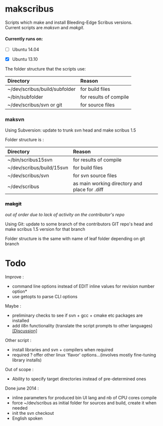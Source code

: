 makscribus
==========
Scripts which make and install Bleeding-Edge Scribus versions.  
Current scripts are _maksvn_ and _makgit_.  
  
#### Currently runs on:
<!-- [ ] Ubuntu 14.10 -->
- [ ] Ubuntu 14.04
- [x] Ubuntu 13.10


The folder structure that the scripts use:

|Directory |Reason  |
| :-------- | :----- |
| ~/dev/scribus/build/subfolder | for build files |
| ~/bin/subfolder               | for results of compile |
| ~/dev/scribus/svn or git      | for source files |

### maksvn

Using Subversion: update to trunk svn head and make scribus 1.5

Folder structure is :

|Directory |Reason |
| :-------- | :----- |
| ~/bin/scribus15svn        | for results of compile  |
| ~/dev/scribus/build/15svn | for build files         |
| ~/dev/scribus/svn         | for svn source files    |
| ~/dev/scribus             | as main working directory and place for .diff |

### ~~makgit~~
_out of order due to lack of activity on the contributor's repo_

Using Git: update to some branch of the contributors GIT repo's head and make scribus 1.5 version for that branch 

Folder structure is the same with name of leaf folder depending on git branch

# Todo

Improve :
* command line options instead of EDIT inline values for revision number option*
* use getopts to parse CLI options

Maybe :
* preliminary checks to see if svn + gcc + cmake etc packages are installed
* add il8n functionality (translate the script prompts to other languages) [[Discussion]](https://github.com/JLuc/makscribus/issues/2)

Other script :
* install libraries and svn + compilers when required
* required ? offer other linux 'flavor' options...(involves mostly fine-tuning library installs)

Out of scope :
* Ability to specify target directories instead of pre-determined ones

Done june 2014 :
* inline parameters for produced bin UI lang and nb of CPU cores compile
* force ~/dev/scribus as initial folder for sources and build, create it when needed
* init the svn checkout
* English spoken

